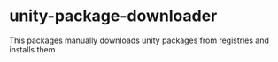 # unity-package-downloader
This packages manually downloads unity packages from registries and installs them
